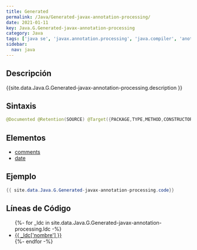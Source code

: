 ```yaml
---
title: Generated
permalink: /Java/Generated-javax-annotation-processing/
date: 2021-01-11
key: Java.G.Generated-javax-annotation-processing
category: Java
tags: ['java se', 'javax.annotation.processing', 'java.compiler', 'anotacion java', 'Java 9']
sidebar: 
  nav: java
---
```


## Descripción
{{site.data.Java.G.Generated-javax-annotation-processing.description }}

## Sintaxis
~~~java
@Documented @Retention(SOURCE) @Target({PACKAGE,TYPE,METHOD,CONSTRUCTOR,FIELD,LOCAL_VARIABLE,PARAMETER}) public @interface Generated
~~~

## Elementos
* [comments](/Java/Generated-javax-annotation-processing/comments)
* [date](/Java/Generated-javax-annotation-processing/date)

## Ejemplo
~~~java
{{ site.data.Java.G.Generated-javax-annotation-processing.code}}
~~~

## Líneas de Código
<ul>
{%- for _ldc in site.data.Java.G.Generated-javax-annotation-processing.ldc -%}
   <li>
       <a href="{{_ldc['url'] }}">{{ _ldc['nombre'] }}</a>
   </li>
{%- endfor -%}
</ul>
